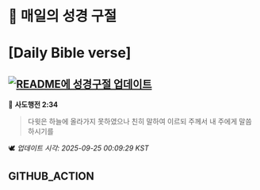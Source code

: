 # 🙏 매일의 성경 구절
# [Daily Bible verse]
## [![README에 성경구절 업데이트](https://github.com/DONGSUKA/first_test/actions/workflows/update-readme-bible.yml/badge.svg)](https://github.com/DONGSUKA/first_test/actions/workflows/update-readme-bible.yml)
<!-- START_BIBLE_VERSE -->
📖 **사도행전 2:34**
> 다윗은 하늘에 올라가지 못하였으나 친히 말하여 이르되 주께서 내 주에게 말씀하시기를

🕊️ _업데이트 시각: 2025-09-25 00:09:29 KST_
  <!-- END_BIBLE_VERSE -->
## GITHUB_ACTION
